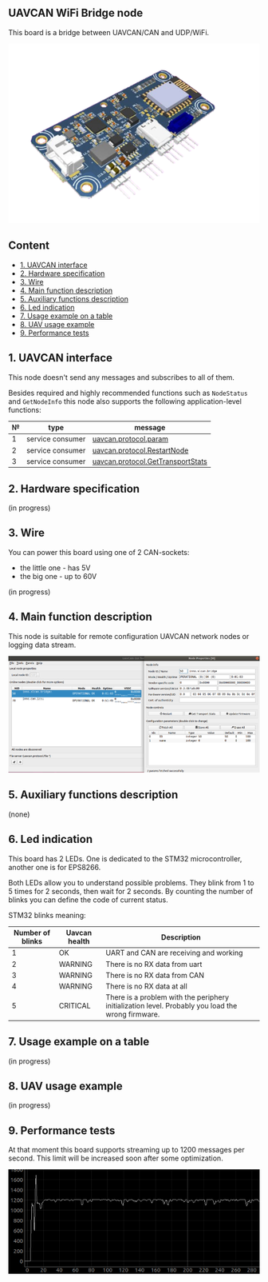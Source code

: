 ## UAVCAN WiFi Bridge node

This board is a bridge between UAVCAN/CAN and UDP/WiFi.

![wifi_bridge](wifi_bridge.png?raw=true "wifi_bridge")

## Content
  - [1. UAVCAN interface](#1-uavcan-interface)
  - [2. Hardware specification](#2-hardware-specification)
  - [3. Wire](#3-wire)
  - [4. Main function description](#4-main-function-description)
  - [5. Auxiliary functions description](#5-auxiliary-function-description)
  - [6. Led indication](#6-led-indication)
  - [7. Usage example on a table](#7-usage-example-on-a-table)
  - [8. UAV usage example](#8-uav-usage-example)
  - [9. Performance tests](#9-performance-tests)


## 1. UAVCAN interface

This node doesn't send any messages and subscribes to all of them.

Besides required and highly recommended functions such as `NodeStatus` and `GetNodeInfo` this node also supports the following application-level functions:

| № | type      | message  |
| - | --------- | -------- |
| 1 | service consumer | [uavcan.protocol.param](https://legacy.uavcan.org/Specification/7._List_of_standard_data_types/#uavcanprotocolparam) |
| 2 | service consumer   | [uavcan.protocol.RestartNode](https://legacy.uavcan.org/Specification/7._List_of_standard_data_types/#restartnode) |
| 3 | service consumer   | [uavcan.protocol.GetTransportStats](https://legacy.uavcan.org/Specification/7._List_of_standard_data_types/#gettransportstats) |

## 2. Hardware specification

(in progress)

## 3. Wire

You can power this board using one of 2 CAN-sockets:

- the little one - has 5V
- the big one - up to 60V

(in progress)

## 4. Main function description

This node is suitable for remote configuration UAVCAN network nodes or logging data stream.

![params](params.png?raw=true "params")

## 5. Auxiliary functions description

(none)

## 6. Led indication

This board has 2 LEDs. One is dedicated to the STM32 microcontroller, another one is for EPS8266.

Both LEDs allow you to understand possible problems. They blink from 1 to 5 times for 2 seconds, then wait for 2 seconds. By counting the number of blinks you can define the code of current status.

STM32 blinks meaning:

| Number of blinks | Uavcan health   | Description                     |
| ---------------- | -------------- | ------------------------------- |
| 1                | OK             | UART and CAN are receiving and working |
| 2                | WARNING        | There is no RX data from uart |
| 3                | WARNING        | There is no RX data from CAN |
| 4                | WARNING        | There is no RX data at all |
| 5                | CRITICAL       | There is a problem with the periphery initialization level. Probably you load the wrong firmware. |

## 7. Usage example on a table

(in progress)

## 8. UAV usage example

(in progress)

## 9. Performance tests

At that moment this board supports streaming up to 1200 messages per second. This limit will be increased soon after some optimization.

![frames_rate](frames_rate.png?raw=true "frames_rate")
